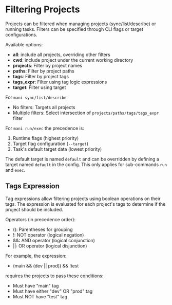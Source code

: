 # Filtering Projects

Projects can be filtered when managing projects (sync/list/describe) or running tasks. Filters can be specified through CLI flags or target configurations.

Available options:

- **all**: include all projects, overriding other filters
- **cwd**: include project under the current working directory
- **projects**: Filter by project names
- **paths**: Filter by project paths
- **tags**: Filter by project tags
- **tags_expr**: Filter using tag logic expressions
- **target**: Filter using target

For `mani sync/list/describe`:

- No filters: Targets all projects
- Multiple filters: Select intersection of `projects/paths/tags/tags_expr` filter

For `mani run/exec` the precedence is:

1. Runtime flags (highest priority)
2. Target flag configuration (`--target`)
3. Task's default target data (lowest priority)

The default target is named `default` and can be overridden by defining a target named `default` in the config. This only applies for sub-commands `run` and `exec`.

## Tags Expression

Tag expressions allow filtering projects using boolean operations on their tags.
The expression is evaluated for each project's tags to determine if the project should be included.

Operators (in precedence order):

- (): Parentheses for grouping
- !: NOT operator (logical negation)
- &&: AND operator (logical conjunction)
- ||: OR operator (logical disjunction)

For example, the expression:

- (main && (dev || prod)) && !test

requires the projects to pass these conditions:

- Must have "main" tag
- Must have either "dev" OR "prod" tag
- Must NOT have "test" tag
